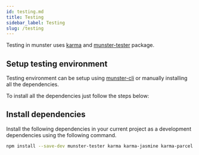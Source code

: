 ```yaml
---
id: testing.md
title: Testing
sidebar_label: Testing
slug: /testing
---
```


Testing in munster uses [karma](https://karma-runner.github.io/latest/index.html) and [munster-tester](https://npmjs.com) package.

## Setup testing environment

Testing environment can be setup using [munster-cli](/docs/cli-installation) or manually installing all the dependencies.

To install all the dependencies just follow the steps below:

## Install dependencies

Install the following dependencies in your current project as a development dependencies using the following command.

```bash
npm install --save-dev munster-tester karma karma-jasmine karma-parcel karma-babel-preprocessor karma-chrome-launcher
```